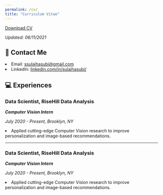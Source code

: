 ```yaml
---
permalink: /cv/
title: "Curriculum Vitae"
---
```

<!-- <p> <img src="https://sulaihasubi.github.io/assets/images/dp-600x600.png" width="250" class="align-center"> </p> -->
<a href="https://sulaihasubi.github.io/files/sulaiha-subi-cv.pdf" class="btn btn--info">Download CV</a>
<p><em>Updated: 06/11/2021</em></p>



📧 Contact Me
---
 <li> Email: <a href="mailto:ssulaihasubi@gmail.com">ssulaihasubi@gmail.com</a></li>

 <li> LinkedIn: <a href="https://www.linkedin.com/in/sulaihasubi/">linkedin.com/in/sulaihasubi/</a></li>


💻 Experiences
---
<!-- <h3 id="risehill-data-analysis"> RiseHill Data Analysis  -->

<h3> Data Scientist, RiseHill Data Analysis </h3> 
<p><strong><em>Computer Vision Intern</em></strong></p>
<p><em>July 2020 - Present, Brooklyn, NY</em></p>
<li>Applied cutting-edge Computer Vision research to improve personalization and image-based recommendations.</li>

---
<!-- <h3 id="risehill-data-analysis"> RiseHill Data Analysis  -->

<h3> Data Scientist, RiseHill Data Analysis </h3> 
<p><strong><em>Computer Vision Intern</em></strong></p>
<p><em>July 2020 - Present, Brooklyn, NY</em></p>
<li>Applied cutting-edge Computer Vision research to improve personalization and image-based recommendations.</li>

